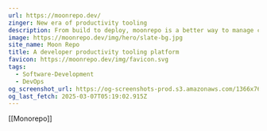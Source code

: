 ```yaml
---
url: https://moonrepo.dev/
zinger: New era of productivity tooling
description: From build to deploy, moonrepo is a better way to manage codebases, save developer time, and boost your business.
image: https://moonrepo.dev/img/hero/slate-bg.jpg
site_name: Moon Repo
title: A developer productivity tooling platform
favicon: https://moonrepo.dev/img/favicon.svg
tags:
  - Software-Development
  - DevOps
og_screenshot_url: https://og-screenshots-prod.s3.amazonaws.com/1366x768/80/false/405b8ebe7b8621787f1a05ec0188aaef55eb8d986b8a8e888ea69df30d3ffe20.jpeg
og_last_fetch: 2025-03-07T05:19:02.915Z
---
```

[[Monorepo]]

